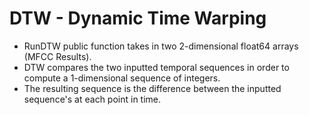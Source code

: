 # DTW - Dynamic Time Warping
- RunDTW public function takes in two 2-dimensional float64 arrays (MFCC Results).
- DTW compares the two inputted temporal sequences in order to compute a 1-dimensional sequence of integers.
- The resulting sequence is the difference between the inputted sequence's at each point in time.
